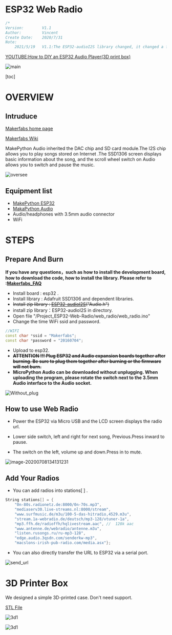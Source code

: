 # ESP32 Web Radio

```c++
/*
Version:		V1.1
Author:			Vincent
Create Date:	2020/7/31
Note:
	2021/5/19	V1.1:The ESP32-audioI2S library changed, it changed a function which named "connecttohost(String)". I already upload a old version library zip.
```

[YOUTUBE:How to DIY an ESP32 Audio Player(3D print box)](https://youtu.be/uyHbnU4p6tc)

![main](md_pic/main.jpg)

[toc]

# OVERVIEW

## Intruduce

[Makerfabs home page](https://www.makerfabs.com/)

[Makerfabs Wiki](https://makerfabs.com/wiki/index.php?title=Main_Page)

MakePython Audio inherited the DAC chip and SD card module.The I2S chip allows you to play songs stored on Internet .The SSD1306 screen displays basic information about the song, and the scroll wheel switch on Audio allows you to switch and pause the music.

![oversee](md_pic/oversee.jpg)

## Equipment list

- [MakePython ESP32](https://www.makerfabs.com/wiki/index.php?title=MakePython_ESP32)
- [MakaPython Audio](https://www.makerfabs.com/wiki/index.php?title=MakaPython_Audio)
- Audio/headphones with 3.5mm audio connector
- WiFi

# STEPS

## Prepare And Burn

**If you have any questions，such as how to install the development board, how to download the code, how to install the library. Please refer to :[Makerfabs_FAQ](https://github.com/Makerfabs/Makerfabs_FAQ)**

- Install board : esp32 .
- Install library : Adafruit SSD1306 and dependent libraries.
- ~~Install zip library : [ESP32-audioI2S](https://github.com/schreibfaul1/ESP32-audioI2S)("Audio.h")~~
- install zip library：ESP32-audioI2S in directory.
- Open file "/Project_ESP32-Web-Radio/web_radio/web_radio.ino"
- Change the time WiFi ssid and password.

```c++
//WIFI
const char *ssid = "Makerfabs";
const char *password = "20160704";
```


- Upload to esp32.
- **~~ATTENTION !!! Plug ESP32 and Audio expansion boards together after burning. Be sure to plug them together after burning or the firmware will not burn.~~** 
- **MicroPython Audio can be downloaded without unplugging. When uploading the program, please rotate the switch next to the 3.5mm Audio interface to the Audio socket.**

![Without_plug](md_pic/Without_plug.png)

## How to use Web Radio

- Power the ESP32 via Micro USB and the LCD screen displays the radio url.

- Lower side switch, left and right for next song, Previous.Press inward to pause.
- The switch on the left, volume up and down.Press in to mute.

![image-20200708134131231](md_pic/button_control.png)

## Add Your Radios

- You can add radios into stations[ ] .

```c++
String stations[] = {
    "0n-80s.radionetz.de:8000/0n-70s.mp3",
    "mediaserv30.live-streams.nl:8000/stream",
    "www.surfmusic.de/m3u/100-5-das-hitradio,4529.m3u",
    "stream.1a-webradio.de/deutsch/mp3-128/vtuner-1a",
    "mp3.ffh.de/radioffh/hqlivestream.aac", //  128k aac
    "www.antenne.de/webradio/antenne.m3u",
    "listen.rusongs.ru/ru-mp3-128",
    "edge.audio.3qsdn.com/senderkw-mp3",
    "macslons-irish-pub-radio.com/media.asx"};
```

- You can also directly transfer the URL to ESP32 via a serial port.

![send_url](md_pic/send_url.jpg)


# 3D Printer Box

We designed a simple 3D-printed case. Don't need support.

[STL File](https://github.com/Makerfabs/Project_MakePython_Audio_Music/)

![3d1](md_pic/3d1.png)

![3d1](md_pic/3d2.png)
